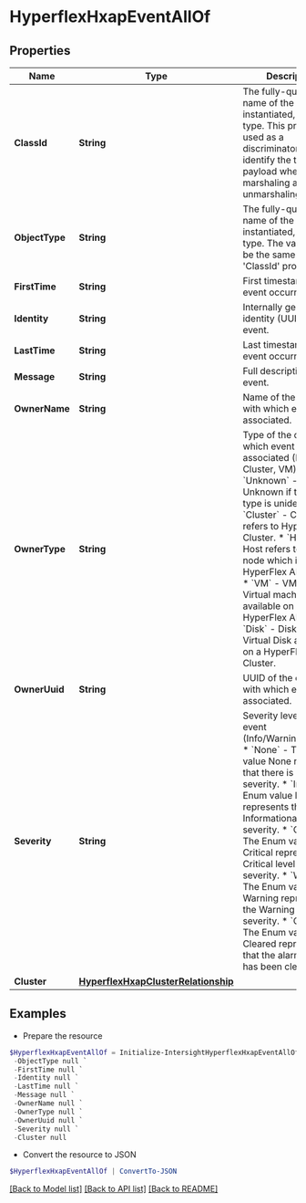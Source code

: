 # HyperflexHxapEventAllOf
## Properties

Name | Type | Description | Notes
------------ | ------------- | ------------- | -------------
**ClassId** | **String** | The fully-qualified name of the instantiated, concrete type. This property is used as a discriminator to identify the type of the payload when marshaling and unmarshaling data. | [default to "hyperflex.HxapEvent"]
**ObjectType** | **String** | The fully-qualified name of the instantiated, concrete type. The value should be the same as the &#39;ClassId&#39; property. | [default to "hyperflex.HxapEvent"]
**FirstTime** | **String** | First timestamp of the event occurrence. | [optional] 
**Identity** | **String** | Internally generated identity (UUID) of this event. | [optional] 
**LastTime** | **String** | Last timestamp of the event occurrence. | [optional] 
**Message** | **String** | Full description of the event. | [optional] 
**OwnerName** | **String** | Name of the owner with which event is associated. | [optional] 
**OwnerType** | **String** | Type of the object with which event is associated (Host, Cluster, VM). * &#x60;Unknown&#x60; - Value is Unknown if the target type is unidentified. * &#x60;Cluster&#x60; - Cluster refers to HyperFlex AP Cluster. * &#x60;Host&#x60; - Host refers to server node which is part of HyperFlex AP Cluster. * &#x60;VM&#x60; - VM refers to Virtual machine available on a HyperFlex AP Node. * &#x60;Disk&#x60; - Disk refers to Virtual Disk available on a HyperFlex AP Cluster. | [optional] [default to "Unknown"]
**OwnerUuid** | **String** | UUID of the owner with which event is associated. | [optional] 
**Severity** | **String** | Severity level of the event (Info/Warning/Critical). * &#x60;None&#x60; - The Enum value None represents that there is no severity. * &#x60;Info&#x60; - The Enum value Info represents the Informational level of severity. * &#x60;Critical&#x60; - The Enum value Critical represents the Critical level of severity. * &#x60;Warning&#x60; - The Enum value Warning represents the Warning level of severity. * &#x60;Cleared&#x60; - The Enum value Cleared represents that the alarm severity has been cleared. | [optional] [default to "None"]
**Cluster** | [**HyperflexHxapClusterRelationship**](HyperflexHxapClusterRelationship.md) |  | [optional] 

## Examples

- Prepare the resource
```powershell
$HyperflexHxapEventAllOf = Initialize-IntersightHyperflexHxapEventAllOf  -ClassId null `
 -ObjectType null `
 -FirstTime null `
 -Identity null `
 -LastTime null `
 -Message null `
 -OwnerName null `
 -OwnerType null `
 -OwnerUuid null `
 -Severity null `
 -Cluster null
```

- Convert the resource to JSON
```powershell
$HyperflexHxapEventAllOf | ConvertTo-JSON
```

[[Back to Model list]](../README.md#documentation-for-models) [[Back to API list]](../README.md#documentation-for-api-endpoints) [[Back to README]](../README.md)

